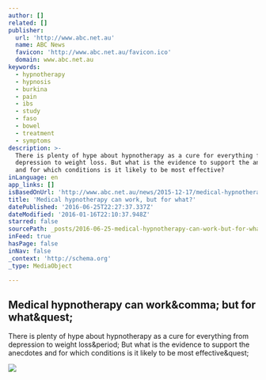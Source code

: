 ```yaml
---
author: []
related: []
publisher:
  url: 'http://www.abc.net.au'
  name: ABC News
  favicon: 'http://www.abc.net.au/favicon.ico'
  domain: www.abc.net.au
keywords:
  - hypnotherapy
  - hypnosis
  - burkina
  - pain
  - ibs
  - study
  - faso
  - bowel
  - treatment
  - symptoms
description: >-
  There is plenty of hype about hypnotherapy as a cure for everything from
  depression to weight loss. But what is the evidence to support the anecdotes
  and for which conditions is it likely to be most effective?
inLanguage: en
app_links: []
isBasedOnUrl: 'http://www.abc.net.au/news/2015-12-17/medical-hypnotherapy-evidence/7028738'
title: 'Medical hypnotherapy can work, but for what?'
datePublished: '2016-06-25T22:27:37.337Z'
dateModified: '2016-01-16T22:10:37.948Z'
starred: false
sourcePath: _posts/2016-06-25-medical-hypnotherapy-can-work-but-for-what.md
inFeed: true
hasPage: false
inNav: false
_context: 'http://schema.org'
_type: MediaObject

---
```

<article style=""><h1>Medical hypnotherapy can work&amp;comma; but for what&amp;quest;</h1><p>There is plenty of hype about hypnotherapy as a cure for everything from depression to weight loss&amp;period; But what is the evidence to support the anecdotes and for which conditions is it likely to be most effective&amp;quest;</p><img src="http://www.abc.net.au/news/image/7029982-1x1-700x700.jpg" /></article>